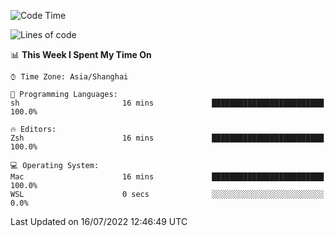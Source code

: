 <!--START_SECTION:waka-->
![Code Time](http://img.shields.io/badge/Code%20Time-744%20hrs%205%20mins-blue)

![Lines of code](https://img.shields.io/badge/From%20Hello%20World%20I%27ve%20Written-22%20Thousand%20lines%20of%20code-blue)

📊 **This Week I Spent My Time On** 

```text
⌚︎ Time Zone: Asia/Shanghai

💬 Programming Languages: 
sh                       16 mins             █████████████████████████   100.0%

🔥 Editors: 
Zsh                      16 mins             █████████████████████████   100.0%

💻 Operating System: 
Mac                      16 mins             █████████████████████████   100.0% 
WSL                      0 secs              ░░░░░░░░░░░░░░░░░░░░░░░░░   0.0%

```


 Last Updated on 16/07/2022 12:46:49 UTC
<!--END_SECTION:waka-->

